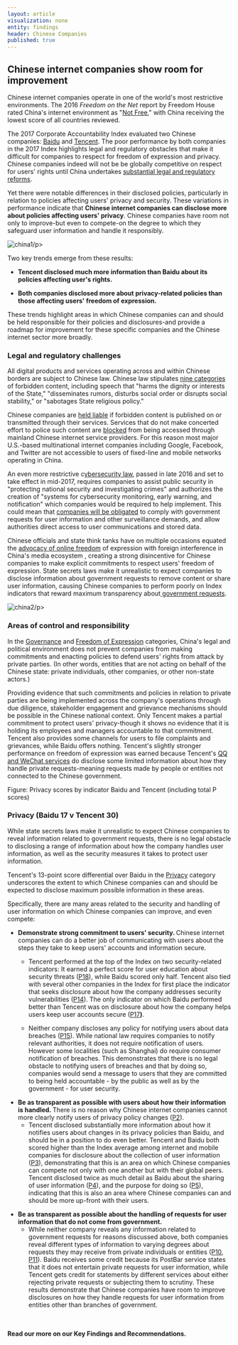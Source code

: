 ```yaml
---
layout: article
visualization: none
entity: findings
header: Chinese Companies
published: true
---
```

<h2>Chinese internet companies show room for improvement </h2>
<p>Chinese internet companies operate in one of the world's most restrictive environments. The 2016 <em>Freedom on the Net</em> report by Freedom House rated China's internet environment as "<a href="https://freedomhouse.org/report/freedom-net/2016/china">Not Free</a>," with China receiving the lowest score of all countries reviewed.</p>
<p>The 2017 Corporate Accountability Index evaluated two Chinese companies: <a href="https://rankingdigitalrights.org/index2017/companies/baidu">Baidu</a> and <a href="https://rankingdigitalrights.org/index2017/companies/tencent">Tencent</a>. The poor performance by both companies in the 2017 Index highlights legal and regulatory obstacles that make it difficult for companies to respect for freedom of expression and privacy. Chinese companies indeed will not be be globally competitive on respect for users' rights until China undertakes <a href="http://www.scmp.com/business/article/2072340/why-foreign-users-are-still-staying-away-chinese-apps">substantial legal and regulatory reforms</a>.</p>
<p>Yet there were notable differences in their disclosed policies, particularly in relation to policies affecting users' privacy and security. These variations in performance indicate that <strong>Chinese internet companies can disclose more about policies affecting users' privacy</strong>. Chinese companies have room not only to improve-but even to compete-on the degree to which they safeguard user information and handle it responsibly. </p>
<p><img src="/assets/graphics/content/china12.PNG" alt="china1" title="china1" />/p>
<p>Two key trends emerge from these results:</p>
<ul>
<li><strong>Tencent disclosed much more information than Baidu about its policies affecting user's rights.</strong></li>
</ul>
<ul>
<li><strong>Both companies disclosed more about privacy-related policies than those affecting users' freedom of expression.</strong></li>
</ul>
<p>These trends highlight areas in which Chinese companies can and should be held responsible for their policies and disclosures-and provide a roadmap for improvement for these specific companies and the Chinese internet sector more broadly. </p>
<h3>Legal and regulatory challenges </h3>
<p>All digital products and services operating across and within Chinese borders are subject to Chinese law. Chinese law stipulates <a href="http://www.net.cn/static/hosting/fa_xinxi.htm">nine categories</a> of forbidden content, including speech that "harms the dignity or interests of the State," "disseminates rumors, disturbs social order or disrupts social stability," or "sabotages State religious policy."</p>
<p>Chinese companies are <a href="http://www.chinaculture.org/gb/en_aboutchina/2003-09/24/content_23369.htm.">held liable</a> if forbidden content is published on or transmitted through their services. Services that do not make concerted effort to police such content are <a href="https://opennet.net/studies/china">blocked</a> from being accessed through mainland Chinese internet service providers. For this reason most major U.S.-based multinational internet companies including Google, Facebook, and Twitter are not accessible to users of fixed-line and mobile networks operating in China.</p>
<p>An even more restrictive c<a href="https://www.lawfareblog.com/understanding-chinas-cybersecurity-law">ybersecurity law</a>, passed in late 2016 and set to take effect in mid-2017, requires companies to assist public security in "protecting national security and investigating crimes" and authorizes the creation of "systems for cybersecurity monitoring, early warning, and notification" which companies would be required to help implement. This could mean that <a href="https://www.bloomberg.com/news/articles/2016-11-07/china-passes-cybersecurity-law-despite-strong-foreign-opposition">companies will be obligated</a> to comply with government requests for user information and other surveillance demands, and allow authorities direct access to user communications and stored data.</p>
<p>Chinese officials and state think tanks have on multiple occasions equated the <a href="https://citizenlab.org/2015/04/sarah-mckune-chapter-china/%20and%20http://www.scmp.com/news/china/policies-politics/article/1938284/be-guard-foreign-religious-infiltrators-chinese">advocacy of online freedom</a> of expression with foreign interference in China's media ecosystem , creating a strong disincentive for Chinese companies to make explicit commitments to respect users' freedom of expression. State secrets laws make it unrealistic to expect companies to disclose information about government requests to remove content or share user information, causing Chinese companies to perform poorly on Index indicators that reward maximum transparency about<a href="https://www.google.com/transparencyreport/removals/government/CN/"> government requests</a>.</p>
<p><img src="/assets/graphics/content/China.PNG" alt="china2" title="china2" />/p>
<h3>Areas of control and responsibility</h3>
<p>In the <a href="https://rankingdigitalrights.org/2017-indicators/#G">Governance</a> and <a href="https://rankingdigitalrights.org/2017-indicators/#F">Freedom of Expression</a> categories, China's legal and political environment does not prevent companies from making commitments and enacting policies to defend users' rights from attack by private parties. (In other words, entities that are not acting on behalf of the Chinese state: private individuals, other companies, or other non-state actors.)</p>
<p>Providing evidence that such commitments and policies in relation to private parties are being implemented across the company's operations through due diligence, stakeholder engagement and grievance mechanisms should be possible in the Chinese national context. Only Tencent makes a partial commitment to protect users' privacy-though it shows no evidence that it is holding its employees and managers accountable to that commitment. Tencent also provides some channels for users to file complaints and grievances, while Baidu offers nothing. Tencent's slightly stronger performance on freedom of expression was earned because Tencent's <a href="https://rankingdigitalrights.org/index2017/services/messagingvoip">QQ and WeChat services</a> do disclose some limited information about how they handle private requests-meaning requests made by people or entities not connected to the Chinese government.</p>
<p>Figure: Privacy scores by indicator Baidu and Tencent (including total P scores)</p>
<h3>Privacy (Baidu 17 v Tencent 30)</h3>
<p>While state secrets laws make it unrealistic to expect Chinese companies to reveal information related to government requests, there is no legal obstacle to disclosing a range of information about how the company handles user information, as well as the security measures it takes to protect user information.</p>
<p>Tencent's 13-point score differential over Baidu in the <a href="https://rankingdigitalrights.org/2017-indicators/#P">Privacy</a> category underscores the extent to which Chinese companies can and should be expected to disclose maximum possible information in these areas.</p>
<p>Specifically, there are many areas related to the security and handling of user information on which Chinese companies can improve, and even compete:</p>
<ul>
<li><strong>Demonstrate strong commitment to users' security. </strong>Chinese internet companies can do a better job of communicating with users about the steps they take to keep users' accounts and information secure.</li>
</ul>
<ul>
<ul>
<li>Tencent performed at the top of the Index on two security-related indicators: It earned a perfect score for user education about security threats (<a href="https://rankingdigitalrights.org/2017-indicators/#P18">P18</a>), while Baidu scored only half. Tencent also tied with several other companies in the Index for first place the indicator that seeks disclosure about how the company addresses security vulnerabilities (<a href="https://rankingdigitalrights.org/2017-indicators/#P14">P14</a>). The only indicator on which Baidu performed better than Tencent was on disclosure about how the company helps users keep user accounts secure (<a href="https://rankingdigitalrights.org/2017-indicators/#P17">P17</a><strong>)</strong>.</li>
</ul>
</ul>
<ul>
<ul>
<li>Neither company discloses any policy for notifying users about data breaches (<a href="https://rankingdigitalrights.org/2017-indicators/#P15">P15</a>). While national law requires companies to notify relevant authorities, it does not require notification of users. However some localities (such as Shanghai) do require consumer notification of breaches. This demonstrates that there is no legal obstacle to notifying users of breaches and that by doing so, companies would send a message to users that they are committed to being held accountable - by the public as well as by the government - for user security.</li>
</ul>
</ul>
<ul>
<li><strong>Be as transparent as possible with users about how their information is handled. </strong>There is no reason why Chinese internet companies cannot more clearly notify users of privacy policy changes (<a href="https://rankingdigitalrights.org/2017-indicators/#P2">P2</a>).
<ul>
<li>Tencent disclosed substantially more information about how it notifies users about changes in its privacy policies than Baidu, and should be in a position to do even better. Tencent and Baidu both scored higher than the Index average among internet and mobile companies for disclosure about the collection of user information (<a href="https://rankingdigitalrights.org/2017-indicators/#P3">P3</a>), demonstrating that this is an area on which Chinese companies can compete not only with one another but with their global peers. Tencent disclosed twice as much detail as Baidu about the sharing of user information (<a href="https://rankingdigitalrights.org/2017-indicators/#P4">P4</a>), and the purpose for doing so (<a href="https://rankingdigitalrights.org/2017-indicators/#P5">P5</a>), indicating that this is also an area where Chinese companies can and should be more up-front with their users. </li>
</ul>
</li>
</ul>
<ul>
<li><strong>Be as transparent as possible about the handling of requests for user information that do not come from government.</strong>
<ul>
<li>While neither company reveals any information related to government requests for reasons discussed above, both companies reveal different types of information to varying degrees about requests they may receive from private individuals or entities (<a href="https://rankingdigitalrights.org/2017-indicators/#P10">P10</a>, <a href="https://rankingdigitalrights.org/2017-indicators/#P11">P11</a>). Baidu receives some credit because its PostBar service states that it does not entertain private requests for user information, while Tencent gets credit for statements by different services about either rejecting private requests or subjecting them to scrutiny. These results demonstrate that Chinese companies have room to improve disclosures on how they handle requests for user information from entities other than branches of government.</li>
</ul>
</li>
</ul>
<p><br /><br /><strong>Read our more on our Key Findings and Recommendations. </strong></p>
